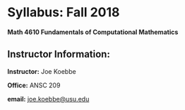 # Syllabus: Fall 2018

**Math 4610 Fundamentals of Computational Mathematics**

## Instructor Information:

**Instructor:**  Joe Koebbe

**Office:** ANSC 209

**email:** [joe.koebbe@usu.edu](mailto:joe.koebbe@usu.edu)

